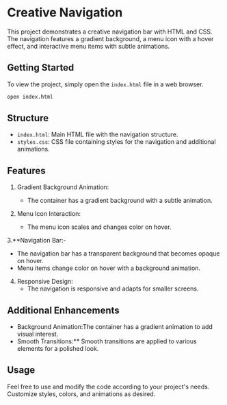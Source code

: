 # Creative Navigation

This project demonstrates a creative navigation bar with HTML and CSS. The navigation features a gradient background, a menu icon with a hover effect, and interactive menu items with subtle animations.

## Getting Started

To view the project, simply open the `index.html` file in a web browser.

```bash
open index.html
```

## Structure

- `index.html`: Main HTML file with the navigation structure.
- `styles.css`: CSS file containing styles for the navigation and additional animations.

## Features

1. Gradient Background Animation:
   - The container has a gradient background with a subtle animation.

2. Menu Icon Interaction:
   - The menu icon scales and changes color on hover.

3.**Navigation Bar:-
   - The navigation bar has a transparent background that becomes opaque on hover.
   - Menu items change color on hover with a background animation.

4. Responsive Design:
   - The navigation is responsive and adapts for smaller screens.

## Additional Enhancements

- Background Animation:The container has a gradient animation to add visual interest.
- Smooth Transitions:** Smooth transitions are applied to various elements for a polished look.

## Usage

Feel free to use and modify the code according to your project's needs. Customize styles, colors, and animations as desired.



